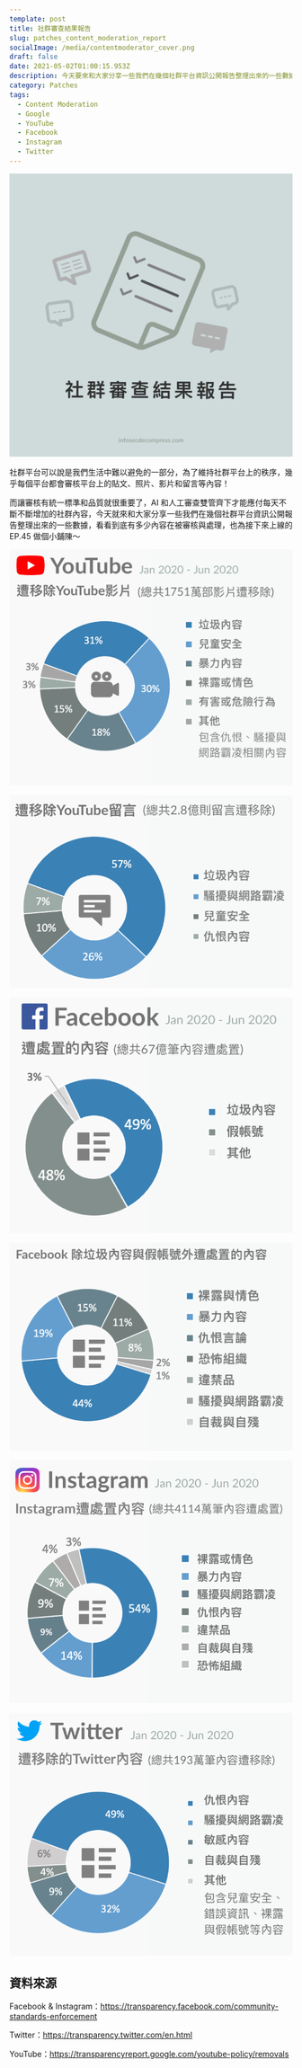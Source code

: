 ```yaml
---
template: post
title: 社群審查結果報告
slug: patches_content_moderation_report
socialImage: /media/contentmoderator_cover.png
draft: false
date: 2021-05-02T01:00:15.953Z
description: 今天要來和大家分享一些我們在幾個社群平台資訊公開報告整理出來的一些數據，看看社群平台上有多少內容在被審核與處理，也為接下來上線的EP.45做個小鋪陳
category: Patches
tags:
  - Content Moderation
  - Google
  - YouTube
  - Facebook
  - Instagram
  - Twitter
---
```


![](/media/contentmoderator_cover.png)

社群平台可以說是我們生活中難以避免的一部分，為了維持社群平台上的秩序，幾乎每個平台都會審核平台上的貼文、照片、影片和留言等內容！

而讓審核有統一標準和品質就很重要了，AI 和人工審查雙管齊下才能應付每天不斷不斷增加的社群內容，今天就來和大家分享一些我們在幾個社群平台資訊公開報告整理出來的一些數據，看看到底有多少內容在被審核與處理，也為接下來上線的 EP.45 做個小鋪陳～

![](/media/contentmoderator_youtube.png)

![](/media/contentmoderator_youtubecomments.png)

![](/media/contentmoderator_facebooksummary.png)

![](/media/contentmoderator_facebookothers.png)

![](/media/contentmoderator_instagram.png)

![](/media/contentmoderator_twitter.png)

## 資料來源

Facebook & Instagram：[](https://transparency.facebook.com/community-standards-enforcement)<https://transparency.facebook.com/community-standards-enforcement>

Twitter：[](https://transparency.twitter.com/en.html)<https://transparency.twitter.com/en.html>

YouTube：[](https://transparencyreport.google.com/youtube-policy/removals)<https://transparencyreport.google.com/youtube-policy/removals>
